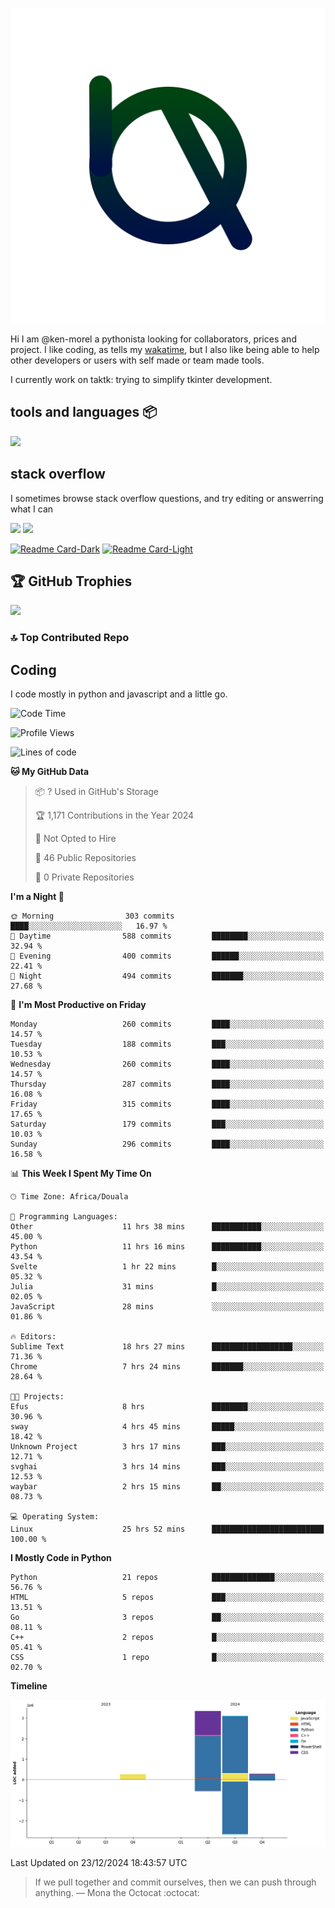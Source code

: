 ![My logo](ama.svg)

Hi I am @ken-morel a pythonista looking for collaborators, prices and project.
I like coding, as tells my [wakatime](https://wakatime.com/@kenmorel), but I also like being able to help
other developers or users with self made or team made tools.

I currently work on taktk: trying to simplify tkinter development.

## tools and languages 📦

![](https://skillicons.dev/icons?i=python,sublime,windows,regex,svg,cpp,arduino,github,gmail,md,powershell&perline=3)

## stack overflow

I sometimes browse stack overflow questions, and try editing or answerring what I can

[![](https://stackoverflow.com/users/flair/22719308.png?theme=dark&cache=300#gh-dark-mode-only)](https://stackoverflow.com/users/22719308/ken-morel#gh-dark-mode-only)
[![](https://stackoverflow.com/users/flair/22719308.png?theme=light&cache=300#gh-light-mode-only)](https://stackoverflow.com/users/22719308/ken-morel#gh-light-mode-only)
<!--## gists
[![Gist Card-Dark](https://ken-morel-stats.vercel.app/api/gist?id=aa1e2aab3af5162a7fc10540d4c6b014&theme=nord&bg_color=00114455&hide_border=true&border_radius=20#gh-dark-mode-only)](https://gist.github.com/ken-morel/aa1e2aab3af5162a7fc10540d4c6b014#gh-dark-mode-only)
[![Gist Card-Light](https://ken-morel-stats.vercel.app/api/gist?id=aa1e2aab3af5162a7fc10540d4c6b014&theme=view&bg_color=aabbff33&hide_border=true&border_radius=20#gh-light-mode-only)](https://gist.github.com/ken-morel/aa1e2aab3af5162a7fc10540d4c6b014#gh-light-mode-only)
-->

[![Readme Card-Dark](https://github-readme-stats.vercel.app/api/pin/?username=ken-morel&repo=gama&theme=nord&bg_color=55114455&hide_border=true&border_radius=20#gh-dark-mode-only)](https://github.com/ken-morel/pyoload#gh-dark-mode-only)
[![Readme Card-Light](https://github-readme-stats.vercel.app/api/pin/?username=ken-morel&repo=gama&theme=view&bg_color=ffaaee33&hide_border=true&border_radius=20#gh-light-mode-only)](https://github.com/ken-morel/pyoload#gh-light-mode-only)

## 🏆 GitHub Trophies
![](https://github-profile-trophy.vercel.app/?username=ken-morel&theme=monokai&bg_color=00554455&column=3&margin-w=10&no-frame=true)

### 🔝 Top Contributed Repo
<!--![](https://github-contributor-stats.vercel.app/api?username=ken-morel&limit=5&theme=nord&combine_all_yearly_contributions=true&border_radius=20&bg_color=22441155&border_radius=20&hide_border=true)
<div align="center">
    <a href="https://github.com/ken-morel">
        <img src="https://github-readme-activity-graph.vercel.app/graph?username=ken-morel&theme=react-dark&hide_border=true&hide_title=false&area=true&custom_title=Total%20contribution%20graph%20in%20all%20repo" width="96%" alt="activity graph">
    </a>
</div>-->



## Coding
I code mostly in python and javascript and a little go.

<!--START_SECTION:waka-->
![Code Time](http://img.shields.io/badge/Code%20Time-532%20hrs%2056%20mins-blue)

![Profile Views](http://img.shields.io/badge/Profile%20Views-15-blue)

![Lines of code](https://img.shields.io/badge/From%20Hello%20World%20I%27ve%20Written-7.0%20million%20lines%20of%20code-blue)

**🐱 My GitHub Data** 

> 📦 ? Used in GitHub's Storage 
 > 
> 🏆 1,171 Contributions in the Year 2024
 > 
> 🚫 Not Opted to Hire
 > 
> 📜 46 Public Repositories 
 > 
> 🔑 0 Private Repositories 
 > 
**I'm a Night 🦉** 

```text
🌞 Morning                303 commits         ████░░░░░░░░░░░░░░░░░░░░░   16.97 % 
🌆 Daytime                588 commits         ████████░░░░░░░░░░░░░░░░░   32.94 % 
🌃 Evening                400 commits         ██████░░░░░░░░░░░░░░░░░░░   22.41 % 
🌙 Night                  494 commits         ███████░░░░░░░░░░░░░░░░░░   27.68 % 
```
📅 **I'm Most Productive on Friday** 

```text
Monday                   260 commits         ████░░░░░░░░░░░░░░░░░░░░░   14.57 % 
Tuesday                  188 commits         ███░░░░░░░░░░░░░░░░░░░░░░   10.53 % 
Wednesday                260 commits         ████░░░░░░░░░░░░░░░░░░░░░   14.57 % 
Thursday                 287 commits         ████░░░░░░░░░░░░░░░░░░░░░   16.08 % 
Friday                   315 commits         ████░░░░░░░░░░░░░░░░░░░░░   17.65 % 
Saturday                 179 commits         ███░░░░░░░░░░░░░░░░░░░░░░   10.03 % 
Sunday                   296 commits         ████░░░░░░░░░░░░░░░░░░░░░   16.58 % 
```


📊 **This Week I Spent My Time On** 

```text
🕑︎ Time Zone: Africa/Douala

💬 Programming Languages: 
Other                    11 hrs 38 mins      ███████████░░░░░░░░░░░░░░   45.00 % 
Python                   11 hrs 16 mins      ███████████░░░░░░░░░░░░░░   43.54 % 
Svelte                   1 hr 22 mins        █░░░░░░░░░░░░░░░░░░░░░░░░   05.32 % 
Julia                    31 mins             █░░░░░░░░░░░░░░░░░░░░░░░░   02.05 % 
JavaScript               28 mins             ░░░░░░░░░░░░░░░░░░░░░░░░░   01.86 % 

🔥 Editors: 
Sublime Text             18 hrs 27 mins      ██████████████████░░░░░░░   71.36 % 
Chrome                   7 hrs 24 mins       ███████░░░░░░░░░░░░░░░░░░   28.64 % 

🐱‍💻 Projects: 
Efus                     8 hrs               ████████░░░░░░░░░░░░░░░░░   30.96 % 
sway                     4 hrs 45 mins       █████░░░░░░░░░░░░░░░░░░░░   18.42 % 
Unknown Project          3 hrs 17 mins       ███░░░░░░░░░░░░░░░░░░░░░░   12.71 % 
svghai                   3 hrs 14 mins       ███░░░░░░░░░░░░░░░░░░░░░░   12.53 % 
waybar                   2 hrs 15 mins       ██░░░░░░░░░░░░░░░░░░░░░░░   08.73 % 

💻 Operating System: 
Linux                    25 hrs 52 mins      █████████████████████████   100.00 % 
```

**I Mostly Code in Python** 

```text
Python                   21 repos            ██████████████░░░░░░░░░░░   56.76 % 
HTML                     5 repos             ███░░░░░░░░░░░░░░░░░░░░░░   13.51 % 
Go                       3 repos             ██░░░░░░░░░░░░░░░░░░░░░░░   08.11 % 
C++                      2 repos             █░░░░░░░░░░░░░░░░░░░░░░░░   05.41 % 
CSS                      1 repo              █░░░░░░░░░░░░░░░░░░░░░░░░   02.70 % 
```



**Timeline**

![Lines of Code chart](https://raw.githubusercontent.com/ken-morel/ken-morel/main/assets/bar_graph.png)


 Last Updated on 23/12/2024 18:43:57 UTC
<!--END_SECTION:waka-->
<!--### I call you number:
![Visitor Count](https://profile-counter.glitch.me/{ken-morel}/count.svg)
![](https://komarev.com/ghpvc/?username=ken-morel&color=553300&style=flat&label=views)
-->
> If we pull together and commit ourselves, then we can push through anything.
— Mona the Octocat :octocat:
